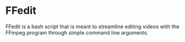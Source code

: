 # FFedit
FFedit is a bash script that is meant to streamline editing videos with the FFmpeg program through simple command line arguments.
